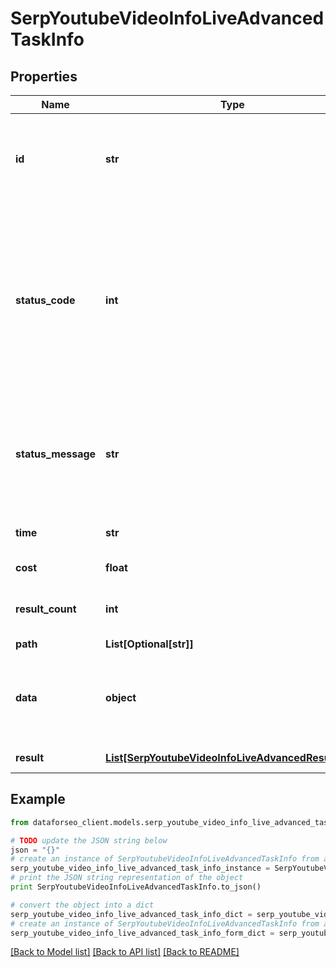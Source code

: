 # SerpYoutubeVideoInfoLiveAdvancedTaskInfo


## Properties

Name | Type | Description | Notes
------------ | ------------- | ------------- | -------------
**id** | **str** | task identifier unique task identifier in our system in the UUID format | [optional] 
**status_code** | **int** | status code of the task generated by DataForSEO, can be within the following range: 10000-60000 you can find the full list of the response codes here | [optional] 
**status_message** | **str** | informational message of the task you can find the full list of general informational messages here | [optional] 
**time** | **str** | execution time, seconds | [optional] 
**cost** | **float** | total tasks cost, USD | [optional] 
**result_count** | **int** | number of elements in the result array | [optional] 
**path** | **List[Optional[str]]** | URL path | [optional] 
**data** | **object** | contains the same parameters that you specified in the POST request | [optional] 
**result** | [**List[SerpYoutubeVideoInfoLiveAdvancedResultInfo]**](SerpYoutubeVideoInfoLiveAdvancedResultInfo.md) | array of results | [optional] 

## Example

```python
from dataforseo_client.models.serp_youtube_video_info_live_advanced_task_info import SerpYoutubeVideoInfoLiveAdvancedTaskInfo

# TODO update the JSON string below
json = "{}"
# create an instance of SerpYoutubeVideoInfoLiveAdvancedTaskInfo from a JSON string
serp_youtube_video_info_live_advanced_task_info_instance = SerpYoutubeVideoInfoLiveAdvancedTaskInfo.from_json(json)
# print the JSON string representation of the object
print SerpYoutubeVideoInfoLiveAdvancedTaskInfo.to_json()

# convert the object into a dict
serp_youtube_video_info_live_advanced_task_info_dict = serp_youtube_video_info_live_advanced_task_info_instance.to_dict()
# create an instance of SerpYoutubeVideoInfoLiveAdvancedTaskInfo from a dict
serp_youtube_video_info_live_advanced_task_info_form_dict = serp_youtube_video_info_live_advanced_task_info.from_dict(serp_youtube_video_info_live_advanced_task_info_dict)
```
[[Back to Model list]](../README.md#documentation-for-models) [[Back to API list]](../README.md#documentation-for-api-endpoints) [[Back to README]](../README.md)


